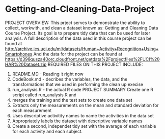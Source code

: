 # Getting-and-Cleaning-Data-Project
PROJECT OVERVIEW:
This prject serves to demonstrate the ability to collect, workwith, and clean a dataset known as: Getting and Cleaning Data Course Project. Its goal is to prepare tidy data that can be used for later analysis. A full description of the data used in this course project can be found at http://archive.ics.uci.edu/ml/datasets/Human+Activity+Recognition+Using+Smartphones And the data for the project can be found at https://d396qusza40orc.cloudfront.net/getdata%2Fprojectfiles%2FUCI%20HAR%20Dataset.zip
REQUIRED FILES ON THIS PROJECT INCLUDE:
1. README.MD - Reading it right now
2. CodeBook.md - decribes the variables, the data, and the transformations that we used in performing the clean up execise
3. run_analysis.R - the actual R code
PROJECT SUMMARY
Create one R script called run_analysis.R and 
1. merges the training and the test sets to create one data set
2. Extracts only the measurements on the mean and standard deviation for each measurement
3. Uses descriptive activitity names to name the activities in the data set
4. Appropriately labels the dataset with descriptive variable names
5. Create a second, independet tidy set with the avarage of each variable for each activity and each subject.
